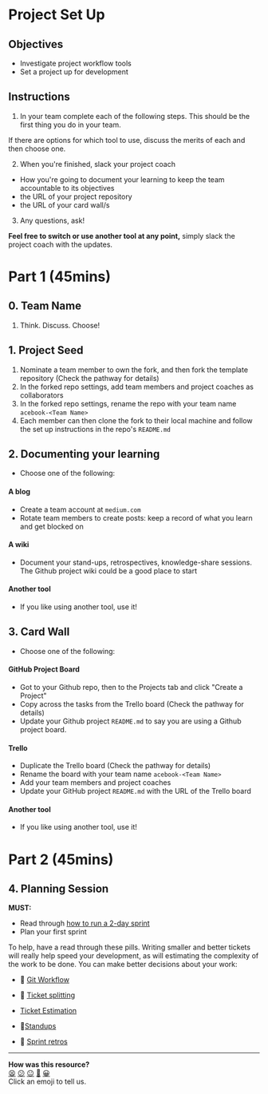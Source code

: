 # Project Set Up

## Objectives

- Investigate project workflow tools
- Set a project up for development

## Instructions
1. In your team complete each of the following steps. This should be the first thing you do in your team.

  If there are options for which tool to use, discuss the merits of each and then choose one.

2. When you're finished, slack your project coach
  - How you're going to document your learning to keep the team accountable to its objectives
  - the URL of your project repository
  - the URL of your card wall/s

3. Any questions, ask!

 **Feel free to switch or use another tool at any point,** simply slack the project coach with the updates.

# Part 1 (45mins)

## 0. Team Name

1. Think. Discuss. Choose!

## 1. Project Seed

1. Nominate a team member to own the fork, and then fork the template repository (Check the pathway for details)
2. In the forked repo settings, add team members and project coaches as collaborators
3. In the forked repo settings, rename the repo with your team name `acebook-<Team Name>`
4. Each member can then clone the fork to their local machine and follow the set up instructions in the repo's `README.md`

## 2. Documenting your learning

- Choose one of the following:

#### A blog
- Create a team account at `medium.com`
- Rotate team members to create posts: keep a record of what you learn and get blocked on

#### A wiki
- Document your stand-ups, retrospectives, knowledge-share sessions. The Github project wiki could be a good place to start

#### Another tool
- If you like using another tool, use it!

## 3. Card Wall

- Choose one of the following:

#### GitHub Project Board

- Got to your Github repo, then to the Projects tab and click "Create a Project"
- Copy across the tasks from the Trello board (Check the pathway for details)
- Update your Github project `README.md` to say you are using a Github project board.

#### Trello

- Duplicate the Trello board (Check the pathway for details)
- Rename the board with your team name `acebook-<Team Name>`
- Add your team members and project coaches
- Update your GitHub project `README.md` with the URL of the Trello board

#### Another tool
- If you like using another tool, use it!

# Part 2 (45mins)

## 4. Planning Session

**MUST:**
- Read through [how to run a 2-day sprint](../how-to/2_day_sprint.md)
- Plan your first sprint

To help, have a read through these pills. Writing smaller and better tickets will really help speed your development, as will estimating the complexity of the work to be done. You can make better decisions about your work:
 - :pill: [Git Workflow](../pills/development_workflow.md)
 - :pill: [Ticket splitting](../pills/splitting_stories.md)
 - [Ticket Estimation](https://www.atlassian.com/agile/project-management/estimation)

 - :pill:[Standups](https://github.com/makersacademy/course/blob/main/pills/student_standups.md)
 - :pill: [Sprint retros](https://github.com/makersacademy/course/blob/main/pills/project_retrospective.md)

<!-- BEGIN GENERATED SECTION DO NOT EDIT -->

---

**How was this resource?**  
[😫](https://airtable.com/shrUJ3t7KLMqVRFKR?prefill_Repository=course&prefill_File=engineering_projects/project_setup.md&prefill_Sentiment=😫) [😕](https://airtable.com/shrUJ3t7KLMqVRFKR?prefill_Repository=course&prefill_File=engineering_projects/project_setup.md&prefill_Sentiment=😕) [😐](https://airtable.com/shrUJ3t7KLMqVRFKR?prefill_Repository=course&prefill_File=engineering_projects/project_setup.md&prefill_Sentiment=😐) [🙂](https://airtable.com/shrUJ3t7KLMqVRFKR?prefill_Repository=course&prefill_File=engineering_projects/project_setup.md&prefill_Sentiment=🙂) [😀](https://airtable.com/shrUJ3t7KLMqVRFKR?prefill_Repository=course&prefill_File=engineering_projects/project_setup.md&prefill_Sentiment=😀)  
Click an emoji to tell us.

<!-- END GENERATED SECTION DO NOT EDIT -->
